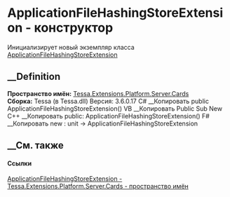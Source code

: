 # ApplicationFileHashingStoreExtension - конструктор
Инициализирует новый экземпляр класса
[ApplicationFileHashingStoreExtension](T_Tessa_Extensions_Platform_Server_Cards_ApplicationFileHashingStoreExtension.htm)
##  __Definition
 **Пространство имён:**
[Tessa.Extensions.Platform.Server.Cards](N_Tessa_Extensions_Platform_Server_Cards.htm)  
 **Сборка:** Tessa (в Tessa.dll) Версия: 3.6.0.17
C# __Копировать
     public ApplicationFileHashingStoreExtension()
VB __Копировать
     Public Sub New
C++ __Копировать
     public:
    ApplicationFileHashingStoreExtension()
F# __Копировать
     new : unit -> ApplicationFileHashingStoreExtension
##  __См. также
#### Ссылки
[ApplicationFileHashingStoreExtension -
](T_Tessa_Extensions_Platform_Server_Cards_ApplicationFileHashingStoreExtension.htm)
[Tessa.Extensions.Platform.Server.Cards - пространство
имён](N_Tessa_Extensions_Platform_Server_Cards.htm)

